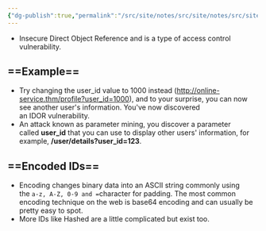 ```yaml
---
{"dg-publish":true,"permalink":"/src/site/notes/src/site/notes/src/site/notes/src/site/notes/main/cs/pentesting/idor/"}
---
```







- Insecure Direct Object Reference and is a type of access control vulnerability.

## ==Example==

- Try changing the user_id value to 1000 instead (http://online-service.thm/profile?user_id=1000), and to your surprise, you can now see another user's information. You've now discovered an IDOR vulnerability.
- An attack known as parameter mining, you discover a parameter called **user_id** that you can use to display other users' information, for example, **/user/details?user_id=123**.

## ==Encoded IDs==

- Encoding changes binary data into an ASCII string commonly using the `a-z, A-Z, 0-9 and =`character for padding. The most common encoding technique on the web is base64 encoding and can usually be pretty easy to spot.
- More IDs like Hashed are a little complicated but exist too.